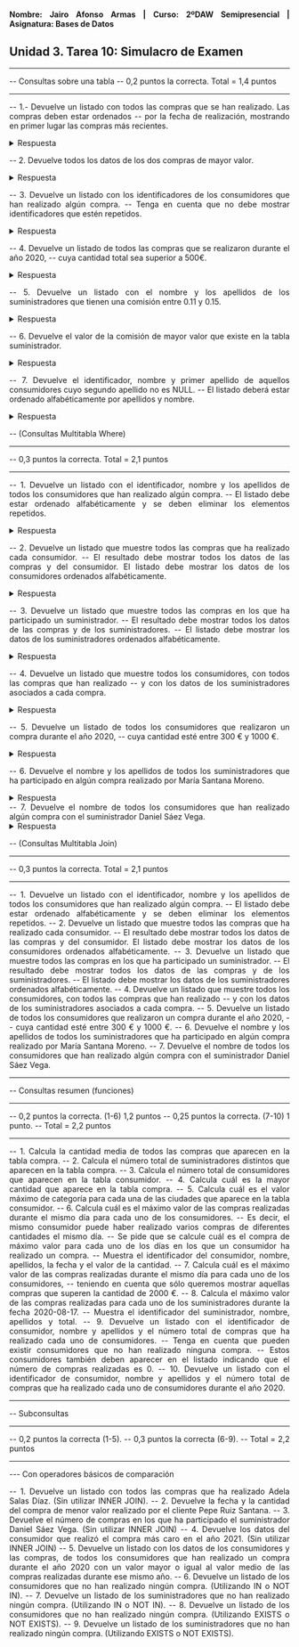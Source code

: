 <div align="justify">

#### **Nombre: Jairo Afonso Armas | Curso: 2ºDAW Semipresencial | Asignatura: Bases de Datos** 

## **Unidad 3. Tarea 10: Simulacro de Examen**

-- ----------------------------------------
-- Consultas sobre una tabla
-- 0,2 puntos la correcta. Total = 1,4 puntos
-- ----------------------------------------

-- 1.- Devuelve un listado con todos las compras que se han realizado. Las compras deben estar ordenados
-- por la fecha de realización, mostrando en primer lugar las compras más recientes.

<details>
<summary>Respuesta</summary>

```
select * from compra ORDER BY fecha DESC;
┌────┬─────────┬────────────┬───────────────┬──────────────────┐
│ id │  total  │   fecha    │ id_consumidor │ id_suministrador │
├────┼─────────┼────────────┼───────────────┼──────────────────┤
│ 15 │ 370.85  │ 2022-03-11 │ 1             │ 5                │
│ 16 │ 2389.23 │ 2022-03-11 │ 1             │ 5                │
│ 13 │ 545.75  │ 2022-01-25 │ 6             │ 1                │
│ 8  │ 1983.43 │ 2020-10-10 │ 4             │ 6                │
│ 1  │ 150.5   │ 2020-10-05 │ 5             │ 2                │
│ 3  │ 65.26   │ 2020-10-05 │ 2             │ 1                │
│ 5  │ 948.5   │ 2020-09-10 │ 5             │ 2                │
│ 12 │ 3045.6  │ 2020-04-25 │ 2             │ 1                │
│ 14 │ 145.82  │ 2020-02-02 │ 6             │ 1                │
│ 9  │ 2480.4  │ 2019-10-10 │ 8             │ 3                │
│ 2  │ 270.65  │ 2019-09-10 │ 1             │ 5                │
│ 4  │ 110.5   │ 2019-08-17 │ 8             │ 3                │
│ 11 │ 75.29   │ 2019-08-17 │ 3             │ 7                │
│ 6  │ 2400.6  │ 2019-07-27 │ 7             │ 1                │
│ 7  │ 5760.0  │ 2018-09-10 │ 2             │ 1                │
│ 10 │ 250.45  │ 2018-06-27 │ 8             │ 2                │
└────┴─────────┴────────────┴───────────────┴──────────────────┘
```
</details>

-- 2. Devuelve todos los datos de los dos compras de mayor valor.

<details>
<summary>Respuesta</summary>

```
select * from compra ORDER BY total DESC limit 2;
┌────┬────────┬────────────┬───────────────┬──────────────────┐
│ id │ total  │   fecha    │ id_consumidor │ id_suministrador │
├────┼────────┼────────────┼───────────────┼──────────────────┤
│ 7  │ 5760.0 │ 2018-09-10 │ 2             │ 1                │
│ 12 │ 3045.6 │ 2020-04-25 │ 2             │ 1                │
└────┴────────┴────────────┴───────────────┴──────────────────┘
```
</details>

-- 3. Devuelve un listado con los identificadores de los consumidores que han realizado algún compra.
-- Tenga en cuenta que no debe mostrar identificadores que estén repetidos.


<details>
<summary>Respuesta</summary>

```
select DISTINCT(id_consumidor) from compra;
┌───────────────┐
│ id_consumidor │
├───────────────┤
│ 5             │
│ 1             │
│ 2             │
│ 8             │
│ 7             │
│ 4             │
│ 3             │
│ 6             │
└───────────────┘
```
</details>

-- 4. Devuelve un listado de todos las compras que se realizaron durante el año 2020,
-- cuya cantidad total sea superior a 500€.

<details>
<summary>Respuesta</summary>

```
select * from compra where total > 500 AND fecha REGEXP '2020-[0-9]{2}-[0-9]{2}';
┌────┬─────────┬────────────┬───────────────┬──────────────────┐
│ id │  total  │   fecha    │ id_consumidor │ id_suministrador │
├────┼─────────┼────────────┼───────────────┼──────────────────┤
│ 5  │ 948.5   │ 2020-09-10 │ 5             │ 2                │
│ 8  │ 1983.43 │ 2020-10-10 │ 4             │ 6                │
│ 12 │ 3045.6  │ 2020-04-25 │ 2             │ 1                │
└────┴─────────┴────────────┴───────────────┴──────────────────┘
```
</details>

-- 5. Devuelve un listado con el nombre y los apellidos de los suministradores que tienen una comisión entre 0.11 y 0.15.

<details>
<summary>Respuesta</summary>

```
select nombre, apellido1, apellido2, categoria from suministrador 
WHERE categoria between 0.11 AND 0.15 
ORDER BY categoria DESC;
┌─────────┬───────────┬───────────┬───────────┐
│ nombre  │ apellido1 │ apellido2 │ categoria │
├─────────┼───────────┼───────────┼───────────┤
│ Daniel  │ Sáez      │ Vega      │ 0.15      │
│ Marta   │ Herrera   │ Gil       │ 0.14      │
│ Juan    │ Gómez     │ López     │ 0.13      │
│ Manuel  │ Domínguez │ Hernández │ 0.13      │
│ Antonio │ Carretero │ Ortega    │ 0.12      │
│ Diego   │ Flores    │ Salas     │ 0.11      │
│ Antonio │ Vega      │ Hernández │ 0.11      │
└─────────┴───────────┴───────────┴───────────┘
```
</details>

-- 6. Devuelve el valor de la comisión de mayor valor que existe en la tabla suministrador.

<details>
<summary>Respuesta</summary>

```
select MAX(categoria) from suministrador;
┌────────────────┐
│ MAX(categoria) │
├────────────────┤
│ 0.15           │
└────────────────┘
```
</details>

-- 7. Devuelve el identificador, nombre y primer apellido de aquellos consumidores cuyo segundo apellido no es NULL.
-- El listado deberá estar ordenado alfabéticamente por apellidos y nombre.

<details>
<summary>Respuesta</summary>

```
select id, nombre, apellido1 from consumidor 
WHERE apellido2 NOT NULL 
ORDER BY apellido1, apellido2, nombre;
┌────┬───────────┬───────────┐
│ id │  nombre   │ apellido1 │
├────┼───────────┼───────────┤
│ 5  │ Marcos    │ Loyola    │
│ 9  │ Guillermo │ López     │
│ 1  │ Aarón     │ Rivero    │
│ 3  │ Adolfo    │ Rubio     │
│ 8  │ Pepe      │ Ruiz      │
│ 2  │ Adela     │ Salas     │
│ 10 │ Daniel    │ Santana   │
│ 6  │ María     │ Santana   │
└────┴───────────┴───────────┘
```
</details>

-- (Consultas Multitabla Where)
-- -----------------------------------------------
-- 0,3 puntos la correcta. Total =  2,1 puntos
-- -----------------------------------------------

-- 1. Devuelve un listado con el identificador, nombre y los apellidos de todos los consumidores que han realizado algún compra.
-- El listado debe estar ordenado alfabéticamente y se deben eliminar los elementos repetidos.

<details>
<summary>Respuesta</summary>

```
select DISTINCT(con.id), con.apellido1, con.apellido2
from consumidor con, compra c
WHERE con.id = c.id_consumidor
ORDER BY con.nombre, con.apellido1, con.apellido2;
┌────┬───────────┬───────────┬───────────┐
│ id │  nombre   │ apellido1 │ apellido2 │
├────┼───────────┼───────────┼───────────┤
│ 1  │ Aarón     │ Rivero    │ Gómez     │
│ 2  │ Adela     │ Salas     │ Díaz      │
│ 3  │ Adolfo    │ Rubio     │ Flores    │
│ 4  │ Adrián    │ Suárez    │           │
│ 10 │ Daniel    │ Santana   │ Loyola    │
│ 9  │ Guillermo │ López     │ Gómez     │
│ 5  │ Marcos    │ Loyola    │ Méndez    │
│ 6  │ María     │ Santana   │ Moreno    │
│ 8  │ Pepe      │ Ruiz      │ Santana   │
│ 7  │ Pilar     │ Ruiz      │           │
└────┴───────────┴───────────┴───────────┘

(SUBCONSULTA)
select DISTINCT(id), nombre, apellido1, apellido2 from consumidor
WHERE (select id_consumidor from compra)
ORDER BY nombre, apellido1, apellido2;
┌────┬───────────┬───────────┬───────────┐
│ id │  nombre   │ apellido1 │ apellido2 │
├────┼───────────┼───────────┼───────────┤
│ 1  │ Aarón     │ Rivero    │ Gómez     │
│ 2  │ Adela     │ Salas     │ Díaz      │
│ 3  │ Adolfo    │ Rubio     │ Flores    │
│ 4  │ Adrián    │ Suárez    │           │
│ 10 │ Daniel    │ Santana   │ Loyola    │
│ 9  │ Guillermo │ López     │ Gómez     │
│ 5  │ Marcos    │ Loyola    │ Méndez    │
│ 6  │ María     │ Santana   │ Moreno    │
│ 8  │ Pepe      │ Ruiz      │ Santana   │
│ 7  │ Pilar     │ Ruiz      │           │
└────┴───────────┴───────────┴───────────┘
```
</details>

-- 2. Devuelve un listado que muestre todos las compras que ha realizado cada consumidor. 
-- El resultado debe mostrar todos los datos de las compras y del consumidor. El listado debe mostrar los datos de los consumidores ordenados alfabéticamente.

<details>
<summary>Respuesta</summary>

```
select * from consumidor con, compra c
WHERE con.id = c.id_consumidor
GROUP BY con.id
ORDER BY con.nombre, con.apellido1, con.apellido2; 
┌────┬────────┬───────────┬───────────┬─────────┬───────────┬────┬─────────┬────────────┬───────────────┬──────────────────┐
│ id │ nombre │ apellido1 │ apellido2 │ ciudad  │ categoria │ id │  total  │   fecha    │ id_consumidor │ id_suministrador │
├────┼────────┼───────────┼───────────┼─────────┼───────────┼────┼─────────┼────────────┼───────────────┼──────────────────┤
│ 1  │ Aarón  │ Rivero    │ Gómez     │ Almería │ 100       │ 2  │ 270.65  │ 2019-09-10 │ 1             │ 5                │
│ 2  │ Adela  │ Salas     │ Díaz      │ Granada │ 200       │ 3  │ 65.26   │ 2020-10-05 │ 2             │ 1                │
│ 3  │ Adolfo │ Rubio     │ Flores    │ Sevilla │           │ 11 │ 75.29   │ 2019-08-17 │ 3             │ 7                │
│ 4  │ Adrián │ Suárez    │           │ Jaén    │ 300       │ 8  │ 1983.43 │ 2020-10-10 │ 4             │ 6                │
│ 5  │ Marcos │ Loyola    │ Méndez    │ Almería │ 200       │ 1  │ 150.5   │ 2020-10-05 │ 5             │ 2                │
│ 6  │ María  │ Santana   │ Moreno    │ Cádiz   │ 100       │ 13 │ 545.75  │ 2022-01-25 │ 6             │ 1                │
│ 8  │ Pepe   │ Ruiz      │ Santana   │ Huelva  │ 200       │ 4  │ 110.5   │ 2019-08-17 │ 8             │ 3                │
│ 7  │ Pilar  │ Ruiz      │           │ Sevilla │ 300       │ 6  │ 2400.6  │ 2019-07-27 │ 7             │ 1                │
└────┴────────┴───────────┴───────────┴─────────┴───────────┴────┴─────────┴────────────┴───────────────┴──────────────────┘

```
</details>

-- 3. Devuelve un listado que muestre todos las compras en los que ha participado un suministrador.
-- El resultado debe mostrar todos los datos de las compras y de los suministradores.
-- El listado debe mostrar los datos de los suministradores ordenados alfabéticamente.

<details>
<summary>Respuesta</summary>

```
select * from suministrador s, compra c
WHERE s.id = c.id_suministrador
GROUP BY s.id
ORDER BY nombre, apellido1, apellido2;
┌────┬─────────┬───────────┬───────────┬───────────┬────┬─────────┬────────────┬───────────────┬──────────────────┐
│ id │ nombre  │ apellido1 │ apellido2 │ categoria │ id │  total  │   fecha    │ id_consumidor │ id_suministrador │
├────┼─────────┼───────────┼───────────┼───────────┼────┼─────────┼────────────┼───────────────┼──────────────────┤
│ 5  │ Antonio │ Carretero │ Ortega    │ 0.12      │ 2  │ 270.65  │ 2019-09-10 │ 1             │ 5                │
│ 7  │ Antonio │ Vega      │ Hernández │ 0.11      │ 11 │ 75.29   │ 2019-08-17 │ 3             │ 7                │
│ 1  │ Daniel  │ Sáez      │ Vega      │ 0.15      │ 3  │ 65.26   │ 2020-10-05 │ 2             │ 1                │
│ 3  │ Diego   │ Flores    │ Salas     │ 0.11      │ 4  │ 110.5   │ 2019-08-17 │ 8             │ 3                │
│ 2  │ Juan    │ Gómez     │ López     │ 0.13      │ 1  │ 150.5   │ 2020-10-05 │ 5             │ 2                │
│ 6  │ Manuel  │ Domínguez │ Hernández │ 0.13      │ 8  │ 1983.43 │ 2020-10-10 │ 4             │ 6                │
└────┴─────────┴───────────┴───────────┴───────────┴────┴─────────┴────────────┴───────────────┴──────────────────┘

```
</details>

-- 4. Devuelve un listado que muestre todos los consumidores, con todos las compras que han realizado 
-- y con los datos de los suministradores asociados a cada compra.

<details>
<summary>Respuesta</summary>

```
select * from consumidor con, suministrador s, compra c
WHERE s.id = c.id_suministrador
AND con.id = c.id_consumidor
GROUP BY con.id
ORDER BY nombre, apellido1, apellido2;
┌────┬────────┬───────────┬───────────┬─────────┬───────────┬────┬─────────┬───────────┬───────────┬───────────┬────┬─────────┬────────────┬───────────────┬──────────────────┐
│ id │ nombre │ apellido1 │ apellido2 │ ciudad  │ categoria │ id │ nombre  │ apellido1 │ apellido2 │ categoria │ id │  total  │   fecha    │ id_consumidor │ id_suministrador │
├────┼────────┼───────────┼───────────┼─────────┼───────────┼────┼─────────┼───────────┼───────────┼───────────┼────┼─────────┼────────────┼───────────────┼──────────────────┤
│ 1  │ Aarón  │ Rivero    │ Gómez     │ Almería │ 100       │ 5  │ Antonio │ Carretero │ Ortega    │ 0.12      │ 2  │ 270.65  │ 2019-09-10 │ 1             │ 5                │
│ 2  │ Adela  │ Salas     │ Díaz      │ Granada │ 200       │ 1  │ Daniel  │ Sáez      │ Vega      │ 0.15      │ 3  │ 65.26   │ 2020-10-05 │ 2             │ 1                │
│ 3  │ Adolfo │ Rubio     │ Flores    │ Sevilla │           │ 7  │ Antonio │ Vega      │ Hernández │ 0.11      │ 11 │ 75.29   │ 2019-08-17 │ 3             │ 7                │
│ 4  │ Adrián │ Suárez    │           │ Jaén    │ 300       │ 6  │ Manuel  │ Domínguez │ Hernández │ 0.13      │ 8  │ 1983.43 │ 2020-10-10 │ 4             │ 6                │
│ 5  │ Marcos │ Loyola    │ Méndez    │ Almería │ 200       │ 2  │ Juan    │ Gómez     │ López     │ 0.13      │ 1  │ 150.5   │ 2020-10-05 │ 5             │ 2                │
│ 6  │ María  │ Santana   │ Moreno    │ Cádiz   │ 100       │ 1  │ Daniel  │ Sáez      │ Vega      │ 0.15      │ 13 │ 545.75  │ 2022-01-25 │ 6             │ 1                │
│ 8  │ Pepe   │ Ruiz      │ Santana   │ Huelva  │ 200       │ 3  │ Diego   │ Flores    │ Salas     │ 0.11      │ 4  │ 110.5   │ 2019-08-17 │ 8             │ 3                │
│ 7  │ Pilar  │ Ruiz      │           │ Sevilla │ 300       │ 1  │ Daniel  │ Sáez      │ Vega      │ 0.15      │ 6  │ 2400.6  │ 2019-07-27 │ 7             │ 1                │
└────┴────────┴───────────┴───────────┴─────────┴───────────┴────┴─────────┴───────────┴───────────┴───────────┴────┴─────────┴────────────┴───────────────┴──────────────────┘
```
</details>

-- 5. Devuelve un listado de todos los consumidores que realizaron un compra durante el año 2020,
-- cuya cantidad esté entre 300 € y 1000 €.

<details>
<summary>Respuesta</summary>

```

```
</details>

-- 6. Devuelve el nombre y los apellidos de todos los suministradores que ha participado en algún compra realizado por María Santana Moreno.
<details>
<summary>Respuesta</summary>

```

```
</details>
-- 7. Devuelve el nombre de todos los consumidores que han realizado algún compra con el suministrador Daniel Sáez Vega.
<details>
<summary>Respuesta</summary>

```

```
</details>

-- (Consultas Multitabla Join)
-- -----------------------------------------------
-- 0,3 puntos la correcta. Total = 2,1 puntos
-- -----------------------------------------------

-- 1. Devuelve un listado con el identificador, nombre y los apellidos de todos los consumidores que han realizado algún compra.
-- El listado debe estar ordenado alfabéticamente y se deben eliminar los elementos repetidos.
-- 2. Devuelve un listado que muestre todos las compras que ha realizado cada consumidor. 
-- El resultado debe mostrar todos los datos de las compras y del consumidor. El listado debe mostrar los datos de los consumidores ordenados alfabéticamente.
-- 3. Devuelve un listado que muestre todos las compras en los que ha participado un suministrador.
-- El resultado debe mostrar todos los datos de las compras y de los suministradores.
-- El listado debe mostrar los datos de los suministradores ordenados alfabéticamente.
-- 4. Devuelve un listado que muestre todos los consumidores, con todos las compras que han realizado 
-- y con los datos de los suministradores asociados a cada compra.
-- 5. Devuelve un listado de todos los consumidores que realizaron un compra durante el año 2020,
-- cuya cantidad esté entre 300 € y 1000 €.
-- 6. Devuelve el nombre y los apellidos de todos los suministradores que ha participado en algún compra realizado por María Santana Moreno.
-- 7. Devuelve el nombre de todos los consumidores que han realizado algún compra con el suministrador Daniel Sáez Vega.


-- ---------------------------
-- Consultas resumen (funciones)
-- -----------------------------------------------
-- 0,2 puntos la correcta. (1-6) 1,2 puntos
-- 0,25 puntos la correcta. (7-10) 1 punto.
-- Total = 2,2 puntos
-- -----------------------------------------------

-- 1. Calcula la cantidad media de todos las compras que aparecen en la tabla compra.
-- 2. Calcula el número total de suministradores distintos que aparecen en la tabla compra.
-- 3. Calcula el número total de consumidores que aparecen en la tabla consumidor.
-- 4. Calcula cuál es la mayor cantidad que aparece en la tabla compra.
-- 5. Calcula cuál es el valor máximo de categoría para cada una de las ciudades que aparece en la tabla consumidor.
-- 6. Calcula cuál es el máximo valor de las compras realizadas durante el mismo día para cada uno de los consumidores.
-- Es decir, el mismo consumidor puede haber realizado varios compras de diferentes cantidades el mismo día.
-- Se pide que se calcule cuál es el compra de máximo valor para cada uno de los días en los que un consumidor ha realizado un compra.
-- Muestra el identificador del consumidor, nombre, apellidos, la fecha y el valor de la cantidad.
-- 7. Calcula cuál es el máximo valor de las compras realizadas durante el mismo día para cada uno de los consumidores,
-- teniendo en cuenta que sólo queremos mostrar aquellas compras que superen la cantidad de 2000 €.
-- 8. Calcula el máximo valor de las compras realizadas para cada uno de los suministradores durante la fecha 2020-08-17.
-- Muestra el identificador del suministrador, nombre, apellidos y total.
-- 9. Devuelve un listado con el identificador de consumidor, nombre y apellidos y el número total de compras que ha realizado cada uno de consumidores.
-- Tenga en cuenta que pueden existir consumidores que no han realizado ninguna compra.
-- Estos consumidores también deben aparecer en el listado indicando que el número de compras realizadas es 0.
-- 10. Devuelve un listado con el identificador de consumidor, nombre y apellidos y el número total de compras que ha realizado cada uno de consumidores durante el año 2020.

-- ---------------------
-- Subconsultas
-- -----------------------------------------------
-- 0,2 puntos la correcta (1-5).
-- 0,3 puntos la correcta (6-9).
-- Total = 2,2 puntos
-- -----------------------------------------------

--- Con operadores básicos de comparación

-- 1. Devuelve un listado con todos las compras que ha realizado Adela Salas Díaz. (Sin utilizar INNER JOIN).
-- 2. Devuelve la fecha y la cantidad del compra de menor valor realizado por el cliente Pepe Ruiz Santana.
-- 3. Devuelve el número de compras en los que ha participado el suministrador Daniel Sáez Vega. (Sin utilizar INNER JOIN)
-- 4. Devuelve los datos del consumidor que realizó el compra más caro en el año 2021. (Sin utilizar INNER JOIN)
-- 5. Devuelve un listado con los datos de los consumidores y las compras, de todos los consumidores que han realizado un compra durante el año 2020 con un valor mayor o igual al valor medio de las compras realizadas durante ese mismo año.
-- 6. Devuelve un listado de los consumidores que no han realizado ningún compra. (Utilizando IN o NOT IN).
-- 7. Devuelve un listado de los suministradores que no han realizado ningún compra. (Utilizando IN o NOT IN).
-- 8. Devuelve un listado de los consumidores que no han realizado ningún compra. (Utilizando EXISTS o NOT EXISTS).
-- 9. Devuelve un listado de los suministradores que no han realizado ningún compra. (Utilizando EXISTS o NOT EXISTS).

</div>
